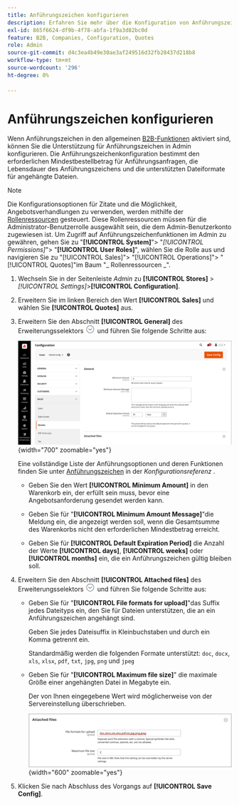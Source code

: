 ```yaml
---
title: Anführungszeichen konfigurieren
description: Erfahren Sie mehr über die Konfiguration von Anführungszeichen, die den erforderlichen Mindestbestellbetrag für Anführungszeichenanfragen, die Lebensdauer von Anführungszeichen und Dateianhänge steuert.
exl-id: 865f6624-df9b-4f78-abfa-1f9a3d82bc0d
feature: B2B, Companies, Configuration, Quotes
role: Admin
source-git-commit: d4c3ea4b49e30ae3af249516d32fb28437d218b8
workflow-type: tm+mt
source-wordcount: '296'
ht-degree: 0%

---
```


# Anführungszeichen konfigurieren

Wenn Anführungszeichen in den allgemeinen [B2B-Funktionen](enable-basic-features.md) aktiviert sind, können Sie die Unterstützung für Anführungszeichen in Admin konfigurieren. Die Anführungszeichenkonfiguration bestimmt den erforderlichen Mindestbestellbetrag für Anführungsanfragen, die Lebensdauer des Anführungszeichens und die unterstützten Dateiformate für angehängte Dateien.

>[!NOTE]
>
>Die Konfigurationsoptionen für Zitate und die Möglichkeit, Angebotsverhandlungen zu verwenden, werden mithilfe der [Rollenressourcen](../systems/permissions-user-roles.md#role-resources) gesteuert. Diese Rollenressourcen müssen für die Administrator-Benutzerrolle ausgewählt sein, die dem Admin-Benutzerkonto zugewiesen ist. Um Zugriff auf Anführungszeichenfunktionen im Admin zu gewähren, gehen Sie zu &quot;**[!UICONTROL System]**&quot;> &quot;_[!UICONTROL Permissions]_&quot;> &quot;**[!UICONTROL User Roles]**&quot;, wählen Sie die Rolle aus und navigieren Sie zu &quot;[!UICONTROL Sales]&quot;> &quot;[!UICONTROL Operations]&quot;> &quot;[!UICONTROL Quotes]&quot;im Baum &quot;_ Rollenressourcen _&quot;.

1. Wechseln Sie in der Seitenleiste _Admin_ zu **[!UICONTROL Stores]** > _[!UICONTROL Settings]_>**[!UICONTROL Configuration]**.

1. Erweitern Sie im linken Bereich den Wert **[!UICONTROL Sales]** und wählen Sie **[!UICONTROL Quotes]** aus.

1. Erweitern Sie den Abschnitt **[!UICONTROL General]** des Erweiterungsselektors ![Erweiterung](../assets/icon-display-expand.png) und führen Sie folgende Schritte aus:

   ![Konfiguration der Verkaufs-Anführungszeichen - Allgemein](./assets/quotes-general.png){width="700" zoomable="yes"}

   Eine vollständige Liste der Anführungsoptionen und deren Funktionen finden Sie unter [Anführungszeichen](../configuration-reference/sales/quotes.md) in der _Konfigurationsreferenz_ .

   - Geben Sie den Wert **[!UICONTROL Minimum Amount]** in den Warenkorb ein, der erfüllt sein muss, bevor eine Angebotsanforderung gesendet werden kann.

   - Geben Sie für &quot;**[!UICONTROL Minimum Amount Message]**&quot;die Meldung ein, die angezeigt werden soll, wenn die Gesamtsumme des Warenkorbs nicht den erforderlichen Mindestbetrag erreicht.

   - Geben Sie für **[!UICONTROL Default Expiration Period]** die Anzahl der Werte **[!UICONTROL days]**, **[!UICONTROL weeks]** oder **[!UICONTROL months]** ein, die ein Anführungszeichen gültig bleiben soll.

1. Erweitern Sie den Abschnitt **[!UICONTROL Attached files]** des Erweiterungsselektors ![Erweiterung](../assets/icon-display-expand.png) und führen Sie folgende Schritte aus:

   - Geben Sie für &quot;**[!UICONTROL File formats for upload]**&quot;das Suffix jedes Dateityps ein, den Sie für Dateien unterstützen, die an ein Anführungszeichen angehängt sind.

     Geben Sie jedes Dateisuffix in Kleinbuchstaben und durch ein Komma getrennt ein.

     Standardmäßig werden die folgenden Formate unterstützt: `doc`, `docx`, `xls`, `xlsx`, `pdf`, `txt`, `jpg`, `png` und `jpeg`

   - Geben Sie für &quot;**[!UICONTROL Maximum file size]**&quot; die maximale Größe einer angehängten Datei in Megabyte ein.

     Der von Ihnen eingegebene Wert wird möglicherweise von der Servereinstellung überschrieben.

     ![Konfiguration der Verkaufs-Anführungszeichen - angehängte Dateien](./assets/quotes-attached-files.png){width="600" zoomable="yes"}

1. Klicken Sie nach Abschluss des Vorgangs auf **[!UICONTROL Save Config]**.
